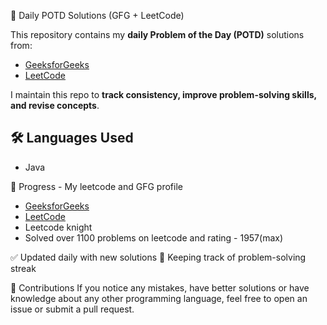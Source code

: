 🚀 Daily POTD Solutions (GFG + LeetCode)

This repository contains my **daily Problem of the Day (POTD)** solutions from:
- [GeeksforGeeks](https://practice.geeksforgeeks.org/problem-of-the-day)
- [LeetCode](https://leetcode.com/problemset/)

I maintain this repo to **track consistency, improve problem-solving skills, and revise concepts**.

## 🛠 Languages Used
- Java  

📅 Progress -
My leetcode and GFG profile
- [GeeksforGeeks](https://www.geeksforgeeks.org/user/taruncho6xdv/)
- [LeetCode](https://leetcode.com/u/Tarunchourey007/)
- Leetcode knight
- Solved over 1100 problems on leetcode and rating - 1957(max)


✅ Updated daily with new solutions
🔄 Keeping track of problem-solving streak

🤝 Contributions
If you notice any mistakes, have better solutions or have
knowledge about any other programming language, feel free to open an issue or submit a pull request.